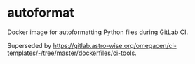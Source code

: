 # autoformat

Docker image for autoformatting Python files during GitLab CI.

Superseded by https://gitlab.astro-wise.org/omegacen/ci-templates/-/tree/master/dockerfiles/ci-tools.
